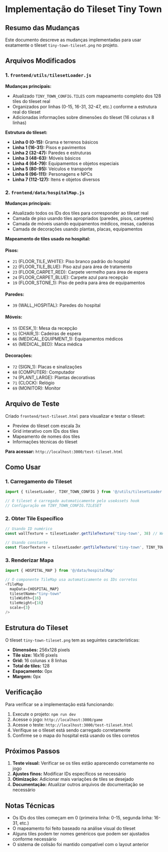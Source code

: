 # Implementação do Tileset Tiny Town

## Resumo das Mudanças

Este documento descreve as mudanças implementadas para usar exatamente o tileset `tiny-town-tileset.png` no projeto.

## Arquivos Modificados

### 1. `frontend/utils/tilesetLoader.js`

**Mudanças principais:**
- Atualizado `TINY_TOWN_CONFIG.TILES` com mapeamento completo dos 128 tiles do tileset real
- Organizados por linhas (0-15, 16-31, 32-47, etc.) conforme a estrutura real do tileset
- Adicionadas informações sobre dimensões do tileset (16 colunas x 8 linhas)

**Estrutura do tileset:**
- **Linha 0 (0-15):** Grama e terrenos básicos
- **Linha 1 (16-31):** Pisos e pavimentos
- **Linha 2 (32-47):** Paredes e estruturas
- **Linha 3 (48-63):** Móveis básicos
- **Linha 4 (64-79):** Equipamentos e objetos especiais
- **Linha 5 (80-95):** Veículos e transporte
- **Linha 6 (96-111):** Personagens e NPCs
- **Linha 7 (112-127):** Itens e objetos diversos

### 2. `frontend/data/hospitalMap.js`

**Mudanças principais:**
- Atualizado todos os IDs dos tiles para corresponder ao tileset real
- Camada de piso usando tiles apropriados (paredes, pisos, carpetes)
- Camada de móveis usando equipamentos médicos, mesas, cadeiras
- Camada de decorações usando plantas, placas, equipamentos

**Mapeamento de tiles usado no hospital:**

#### Pisos:
- `21` (FLOOR_TILE_WHITE): Piso branco padrão do hospital
- `22` (FLOOR_TILE_BLUE): Piso azul para área de tratamento  
- `23` (FLOOR_CARPET_RED): Carpete vermelho para área de espera
- `24` (FLOOR_CARPET_BLUE): Carpete azul para recepção
- `19` (FLOOR_STONE_1): Piso de pedra para área de equipamentos

#### Paredes:
- `39` (WALL_HOSPITAL): Paredes do hospital

#### Móveis:
- `55` (DESK_1): Mesa da recepção
- `51` (CHAIR_1): Cadeiras de espera
- `66` (MEDICAL_EQUIPMENT_1): Equipamentos médicos
- `65` (MEDICAL_BED): Maca médica

#### Decorações:
- `72` (SIGN_1): Placas e sinalizações
- `68` (COMPUTER): Computador
- `74` (PLANT_LARGE): Plantas decorativas
- `71` (CLOCK): Relógio
- `69` (MONITOR): Monitor

## Arquivo de Teste

Criado `frontend/test-tileset.html` para visualizar e testar o tileset:
- Preview do tileset com escala 3x
- Grid interativo com IDs dos tiles
- Mapeamento de nomes dos tiles
- Informações técnicas do tileset

**Para acessar:** `http://localhost:3000/test-tileset.html`

## Como Usar

### 1. Carregamento do Tileset
```javascript
import { tilesetLoader, TINY_TOWN_CONFIG } from '@/utils/tilesetLoader'

// O tileset é carregado automaticamente pelo useAssets hook
// Configuração em TINY_TOWN_CONFIG.TILESET
```

### 2. Obter Tile Específico
```javascript
// Usando ID numérico
const wallTexture = tilesetLoader.getTileTexture('tiny-town', 38) // WALL_HOSPITAL

// Usando constante
const floorTexture = tilesetLoader.getTileTexture('tiny-town', TINY_TOWN_CONFIG.TILES.FLOOR_TILE_WHITE)
```

### 3. Renderizar Mapa
```javascript
import { HOSPITAL_MAP } from '@/data/hospitalMap'

// O componente TileMap usa automaticamente os IDs corretos
<TileMap
  mapData={HOSPITAL_MAP}
  tilesetName="tiny-town"
  tileWidth={16}
  tileHeight={16}
  scale={3}
/>
```

## Estrutura do Tileset

O tileset `tiny-town-tileset.png` tem as seguintes características:
- **Dimensões:** 256x128 pixels
- **Tile size:** 16x16 pixels
- **Grid:** 16 colunas x 8 linhas
- **Total de tiles:** 128
- **Espaçamento:** 0px
- **Margem:** 0px

## Verificação

Para verificar se a implementação está funcionando:

1. Execute o projeto: `npm run dev`
2. Acesse o jogo: `http://localhost:3000/game`
3. Acesse o teste: `http://localhost:3000/test-tileset.html`
4. Verifique se o tileset está sendo carregado corretamente
5. Confirme se o mapa do hospital está usando os tiles corretos

## Próximos Passos

1. **Teste visual:** Verificar se os tiles estão aparecendo corretamente no jogo
2. **Ajustes finos:** Modificar IDs específicos se necessário
3. **Otimização:** Adicionar mais variações de tiles se desejado
4. **Documentação:** Atualizar outros arquivos de documentação se necessário

## Notas Técnicas

- Os IDs dos tiles começam em 0 (primeira linha: 0-15, segunda linha: 16-31, etc.)
- O mapeamento foi feito baseado na análise visual do tileset
- Alguns tiles podem ter nomes genéricos que podem ser ajustados conforme necessário
- O sistema de colisão foi mantido compatível com o layout anterior
